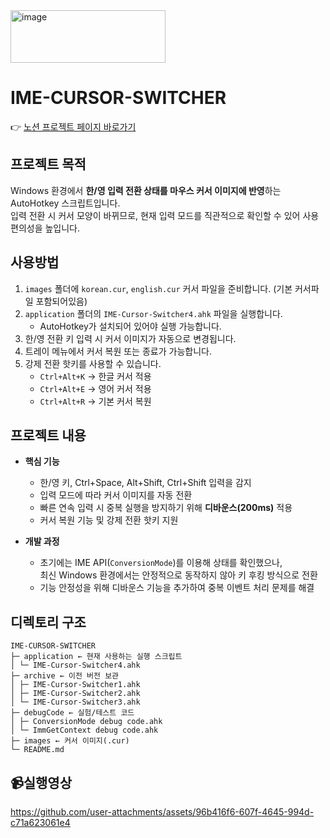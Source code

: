 <img width="248" height="84" alt="image" src="https://github.com/user-attachments/assets/4a3b8e64-6661-491c-af03-efd620e680ba" />

# IME-CURSOR-SWITCHER
👉 [노션 프로젝트 페이지 바로가기]([https://www.notion.so/your-notion-link](https://pacific-climb-77d.notion.site/AutoHotKey-IME-Cursor-Switcher-26a34bbabdcb80b4b9fdfad0352168d8))

##  프로젝트 목적
Windows 환경에서 **한/영 입력 전환 상태를 마우스 커서 이미지에 반영**하는 AutoHotkey 스크립트입니다.  
입력 전환 시 커서 모양이 바뀌므로, 현재 입력 모드를 직관적으로 확인할 수 있어 사용 편의성을 높입니다.

## 사용방법
1. `images` 폴더에 `korean.cur`, `english.cur` 커서 파일을 준비합니다. (기본 커서파일 포함되어있음)
2. `application` 폴더의 `IME-Cursor-Switcher4.ahk` 파일을 실행합니다.  
   - AutoHotkey가 설치되어 있어야 실행 가능합니다.
3. 한/영 전환 키 입력 시 커서 이미지가 자동으로 변경됩니다.  
4. 트레이 메뉴에서 커서 복원 또는 종료가 가능합니다.  
5. 강제 전환 핫키를 사용할 수 있습니다.  
   - `Ctrl+Alt+K` → 한글 커서 적용  
   - `Ctrl+Alt+E` → 영어 커서 적용  
   - `Ctrl+Alt+R` → 기본 커서 복원  

##  프로젝트 내용
- **핵심 기능**
  - 한/영 키, Ctrl+Space, Alt+Shift, Ctrl+Shift 입력을 감지
  - 입력 모드에 따라 커서 이미지를 자동 전환
  - 빠른 연속 입력 시 중복 실행을 방지하기 위해 **디바운스(200ms)** 적용
  - 커서 복원 기능 및 강제 전환 핫키 지원

- **개발 과정**
  - 초기에는 IME API(`ConversionMode`)를 이용해 상태를 확인했으나,  
    최신 Windows 환경에서는 안정적으로 동작하지 않아 키 후킹 방식으로 전환
  - 기능 안정성을 위해 디바운스 기능을 추가하여 중복 이벤트 처리 문제를 해결

##  디렉토리 구조

```
IME-CURSOR-SWITCHER
├─ application ← 현재 사용하는 실행 스크립트
│ └─ IME-Cursor-Switcher4.ahk
├─ archive ← 이전 버전 보관
│ ├─ IME-Cursor-Switcher1.ahk
│ ├─ IME-Cursor-Switcher2.ahk
│ └─ IME-Cursor-Switcher3.ahk
├─ debugCode ← 실험/테스트 코드
│ ├─ ConversionMode debug code.ahk
│ └─ ImmGetContext debug code.ahk
├─ images ← 커서 이미지(.cur)
└─ README.md
```

## 📹실행영상

https://github.com/user-attachments/assets/96b416f6-607f-4645-994d-c71a623061e4



